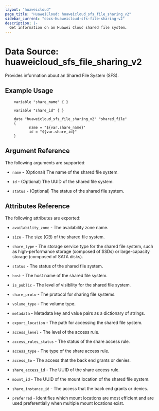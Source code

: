 ```yaml
---
layout: "huaweicloud"
page_title: "HuaweiCloud: huaweicloud_sfs_file_sharing_v2"
sidebar_current: "docs-huaweicloud-sfs-file-sharing-v2"
description: |-
  Get information on an Huawei Cloud shared file system.
---
```


# Data Source: huaweicloud_sfs_file_sharing_v2

Provides information about an Shared File System (SFS).

## Example Usage

```hcl
    variable "share_name" { }

    variable "share_id" { }

    data "huaweicloud_sfs_file_sharing_v2" "shared_file" 
    {
           name = "${var.share_name}"
           id = "${var.share_id}"
    }

```

## Argument Reference
The following arguments are supported:

* `name` - (Optional) The name of the shared file system.

* `id` - (Optional) The UUID of the shared file system.

* `status` - (Optional) The status of the shared file system.


## Attributes Reference

The following attributes are exported:

* `availability_zone` - The availability zone name.

* `size` - 	The size (GB) of the shared file system.

* `share_type` - The storage service type for the shared file system, such as high-performance storage (composed of SSDs) or large-capacity storage (composed of SATA disks).

* `status` - The status of the shared file system.

* `host` - The host name of the shared file system.

* `is_public` - The level of visibility for the shared file system.

* `share_proto` - The protocol for sharing file systems.

* `volume_type` - The volume type.

* `metadata` - Metadata key and value pairs as a dictionary of strings.

* `export_location` - The path for accessing the shared file system.

* `access_level` - The level of the access rule.

* `access_rules_status` - The status of the share access rule.

* `access_type` - The type of the share access rule.

* `access_to` - The access that the back end grants or denies.

* `share_access_id` - The UUID of the share access rule.

* `mount_id` - The UUID of the mount location of the shared file system.

* `share_instance_id` - The access that the back end grants or denies.

* `preferred` - Identifies which mount locations are most efficient and are used preferentially when multiple mount locations exist.


